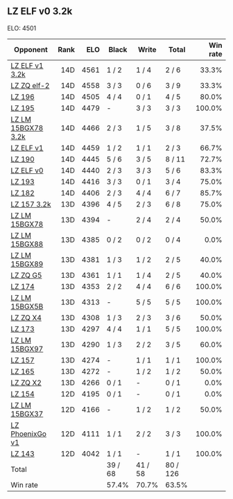 ## LZ ELF v0 3.2k ##

ELO: 4501

Opponent | Rank | ELO | Black | Write | Total | Win rate
---------|-----:|----:|-------|-------|-------|-------:
[LZ ELF v1 3.2k](LZ%20ELF%20v1%203.2k.md) | 14D | 4561 | 1 / 2 | 1 / 4 | 2 / 6 | 33.3%
[LZ ZQ elf-2](LZ%20ZQ%20elf-2.md) | 14D | 4558 | 3 / 3 | 0 / 6 | 3 / 9 | 33.3%
[LZ 196](LZ%20196.md) | 14D | 4505 | 4 / 4 | 0 / 1 | 4 / 5 | 80.0%
[LZ 195](LZ%20195.md) | 14D | 4479 | - | 3 / 3 | 3 / 3 | 100.0%
[LZ LM 15BGX78 3.2k](LZ%20LM%2015BGX78%203.2k.md) | 14D | 4466 | 2 / 3 | 1 / 5 | 3 / 8 | 37.5%
[LZ ELF v1](LZ%20ELF%20v1.md) | 14D | 4459 | 1 / 2 | 1 / 1 | 2 / 3 | 66.7%
[LZ 190](LZ%20190.md) | 14D | 4445 | 5 / 6 | 3 / 5 | 8 / 11 | 72.7%
[LZ ELF v0](LZ%20ELF%20v0.md) | 14D | 4440 | 2 / 3 | 3 / 3 | 5 / 6 | 83.3%
[LZ 193](LZ%20193.md) | 14D | 4416 | 3 / 3 | 0 / 1 | 3 / 4 | 75.0%
[LZ 182](LZ%20182.md) | 14D | 4406 | 2 / 3 | 4 / 4 | 6 / 7 | 85.7%
[LZ 157 3.2k](LZ%20157%203.2k.md) | 13D | 4396 | 4 / 5 | 2 / 3 | 6 / 8 | 75.0%
[LZ LM 15BGX78](LZ%20LM%2015BGX78.md) | 13D | 4394 | - | 2 / 4 | 2 / 4 | 50.0%
[LZ LM 15BGX88](LZ%20LM%2015BGX88.md) | 13D | 4385 | 0 / 2 | 0 / 2 | 0 / 4 | 0.0%
[LZ LM 15BGX89](LZ%20LM%2015BGX89.md) | 13D | 4381 | 1 / 3 | 1 / 2 | 2 / 5 | 40.0%
[LZ ZQ G5](LZ%20ZQ%20G5.md) | 13D | 4361 | 1 / 1 | 1 / 4 | 2 / 5 | 40.0%
[LZ 174](LZ%20174.md) | 13D | 4353 | 2 / 2 | 4 / 4 | 6 / 6 | 100.0%
[LZ LM 15BGX5B](LZ%20LM%2015BGX5B.md) | 13D | 4313 | - | 5 / 5 | 5 / 5 | 100.0%
[LZ ZQ X4](LZ%20ZQ%20X4.md) | 13D | 4308 | 1 / 3 | 2 / 3 | 3 / 6 | 50.0%
[LZ 173](LZ%20173.md) | 13D | 4297 | 4 / 4 | 1 / 1 | 5 / 5 | 100.0%
[LZ LM 15BGX97](LZ%20LM%2015BGX97.md) | 13D | 4290 | 1 / 3 | 2 / 2 | 3 / 5 | 60.0%
[LZ 157](LZ%20157.md) | 13D | 4274 | - | 1 / 1 | 1 / 1 | 100.0%
[LZ 165](LZ%20165.md) | 13D | 4272 | - | 1 / 2 | 1 / 2 | 50.0%
[LZ ZQ X2](LZ%20ZQ%20X2.md) | 13D | 4266 | 0 / 1 | - | 0 / 1 | 0.0%
[LZ 154](LZ%20154.md) | 12D | 4195 | 0 / 1 | - | 0 / 1 | 0.0%
[LZ LM 15BGX37](LZ%20LM%2015BGX37.md) | 12D | 4166 | - | 1 / 2 | 1 / 2 | 50.0%
[LZ PhoenixGo v1](LZ%20PhoenixGo%20v1.md) | 12D | 4111 | 1 / 1 | 2 / 2 | 3 / 3 | 100.0%
[LZ 143](LZ%20143.md) | 12D | 4042 | 1 / 1 | - | 1 / 1 | 100.0%
Total | | | 39 / 68 | 41 / 58 | 80 / 126 | 
Win rate| | | 57.4% | 70.7% | 63.5% | 
